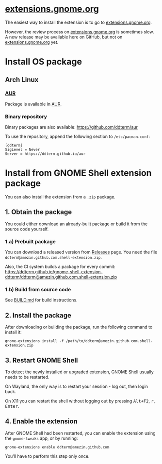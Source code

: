 <!--
SPDX-FileCopyrightText: 2021 Aleksandr Mezin <mezin.alexander@gmail.com>

SPDX-License-Identifier: GPL-3.0-or-later
-->

# [extensions.gnome.org]

The easiest way to install the extension is to go to [extensions.gnome.org].

However, the review process on [extensions.gnome.org] is sometimes slow.
A new release may be available here on GitHub, but not on
[extensions.gnome.org] yet.

[extensions.gnome.org]: https://extensions.gnome.org/extension/3780/ddterm/

# Install OS package

## Arch Linux

### [AUR]

Package is available in [AUR].

[AUR]: https://aur.archlinux.org/packages/gnome-shell-extension-ddterm

### Binary repository

Binary packages are also available: <https://github.com/ddterm/aur>

To use the repository, append the following section to `/etc/pacman.conf`:

    [ddterm]
    SigLevel = Never
    Server = https://ddterm.github.io/aur

# Install from GNOME Shell extension package

You can also install the extension from a `.zip` package.

## 1. Obtain the package

You could either download an already-built package or build it from the source
code yourself.

### 1.a) Prebuilt package

You can download a released version from
[Releases](https://github.com/ddterm/gnome-shell-extension-ddterm/releases)
page. You need the file `ddterm@amezin.github.com.shell-extension.zip`.

Also, the CI system builds a package for every commit:
<https://ddterm.github.io/gnome-shell-extension-ddterm/ddterm@amezin.github.com.shell-extension.zip>

### 1.b) Build from source code

See [BUILD.md](BUILD.md) for build instructions.

## 2. Install the package

After downloading or building the package, run the following command to install
it:

    gnome-extensions install -f /path/to/ddterm@amezin.github.com.shell-extension.zip

## 3. Restart GNOME Shell

To detect the newly installed or upgraded extension, GNOME Shell usually needs
to be restarted.

On Wayland, the only way is to restart your session - log out, then login back.

On X11 you can restart the shell without logging out by pressing
<kbd>Alt+F2</kbd>, <kbd>r</kbd>, <kbd>Enter</kbd>.

## 4. Enable the extension

After GNOME Shell had been restarted, you can enable the extension using
the `gnome-tweaks` app, or by running:

    gnome-extensions enable ddterm@amezin.github.com

You'll have to perform this step only once.
